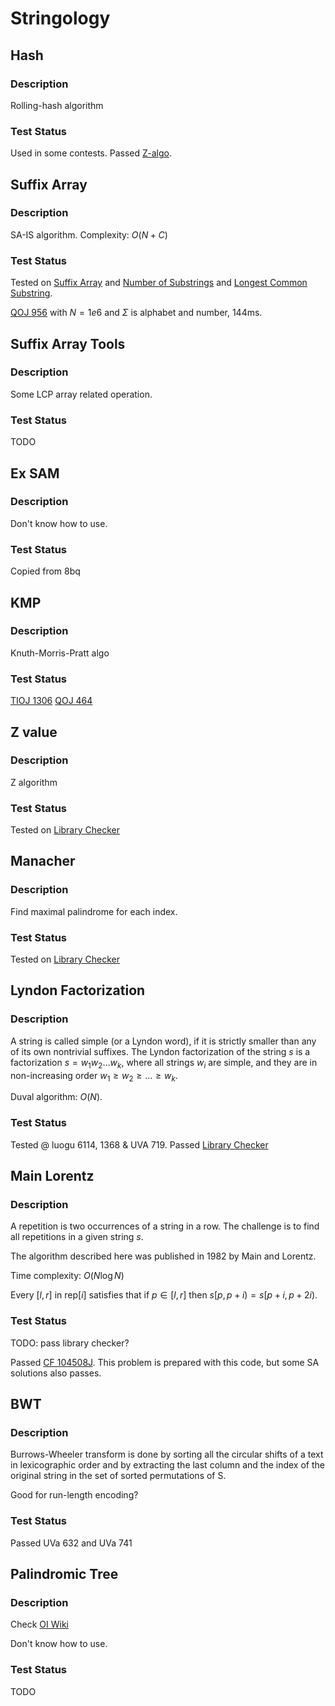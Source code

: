 # Stringology

## Hash
### Description

Rolling-hash algorithm

### Test Status
Used in some contests.
Passed [Z-algo](https://judge.yosupo.jp/submission/187168).


## Suffix Array
### Description
SA-IS algorithm.
Complexity: $O(N + C)$
### Test Status
Tested on [Suffix Array](https://judge.yosupo.jp/submission/190351) and [Number of Substrings](https://judge.yosupo.jp/submission/183056) and [Longest Common Substring](https://judge.yosupo.jp/submission/190266).

[QOJ 956](https://qoj.ac/submission/327466) with $N=1e6$ and $\Sigma$ is alphabet and number, 144ms.

## Suffix Array Tools
### Description
Some LCP array related operation.
### Test Status
TODO

## Ex SAM
### Description

Don't know how to use.

### Test Status

Copied from 8bq

## KMP
### Description
Knuth-Morris-Pratt algo
### Test Status
[TIOJ 1306](https://tioj.ck.tp.edu.tw/submissions/368896)
[QOJ 464](https://qoj.ac/submission/327469)

## Z value
### Description

Z algorithm

### Test Status

Tested on [Library Checker](https://judge.yosupo.jp/submission/166036)

## Manacher
### Description

Find maximal palindrome for each index.

### Test Status

Tested on [Library Checker](https://judge.yosupo.jp/submission/166048)


## Lyndon Factorization
### Description

A string is called simple (or a Lyndon word), if it is strictly smaller than any of its own nontrivial suffixes.
The Lyndon factorization of the string $s$ is a factorization $s = w_1 w_2 \dots w_k$, where all strings $w_i$ are simple, and they are in non-increasing order $w_1 \ge w_2 \ge \dots \ge w_k$.

Duval algorithm: $O(N)$.

### Test Status

Tested @ luogu 6114, 1368 & UVA 719.
Passed [Library Checker](https://judge.yosupo.jp/submission/166342)

## Main Lorentz
### Description

A repetition is two occurrences of a string in a row.
The challenge is to find all repetitions in a given string $s$.

The algorithm described here was published in 1982 by Main and Lorentz.

Time complexity: $O(N \log N)$

Every $[l, r]$ in $\text{rep}[i]$ satisfies that if $p \in [l, r]$ then $s[p,p+i) = s[p+i,p+2i)$.

### Test Status

TODO: pass library checker?

Passed [CF 104508J](https://codeforces.com/gym/104508/submission/228069417).
This problem is prepared with this code, but some SA solutions also passes.


## BWT
### Description
Burrows-Wheeler transform is done by sorting all the circular shifts of a text in lexicographic order and by extracting the last column and the index of the original string in the set of sorted permutations of S.

Good for run-length encoding?

### Test Status

Passed UVa 632 and UVa 741

## Palindromic Tree
### Description

Check [OI Wiki](https://oi-wiki.org/string/pam/)

Don't know how to use.

### Test Status

TODO
